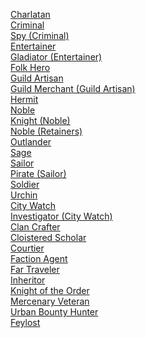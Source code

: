 ﻿[Charlatan](../5econtent/backgrounds/charlatan)<br>[Criminal](../5econtent/backgrounds/criminal)<br>[Spy (Criminal)](../5econtent/backgrounds/spycriminal)<br>[Entertainer](../5econtent/backgrounds/entertainer)<br>[Gladiator (Entertainer)](../5econtent/backgrounds/gladiatorentertainer)<br>[Folk Hero](../5econtent/backgrounds/folkhero)<br>[Guild Artisan](../5econtent/backgrounds/guildartisan)<br>[Guild Merchant (Guild Artisan)](../5econtent/backgrounds/guildmerchantguildartisan)<br>[Hermit](../5econtent/backgrounds/hermit)<br>[Noble](../5econtent/backgrounds/noble)<br>[Knight (Noble)](../5econtent/backgrounds/knightnoble)<br>[Noble (Retainers)](../5econtent/backgrounds/nobleretainers)<br>[Outlander](../5econtent/backgrounds/outlander)<br>[Sage](../5econtent/backgrounds/sage)<br>[Sailor](../5econtent/backgrounds/sailor)<br>[Pirate (Sailor)](../5econtent/backgrounds/piratesailor)<br>[Soldier](../5econtent/backgrounds/soldier)<br>[Urchin](../5econtent/backgrounds/urchin)<br>[City Watch](../5econtent/backgrounds/citywatch)<br>[Investigator (City Watch)](../5econtent/backgrounds/investigatorcitywatch)<br>[Clan Crafter](../5econtent/backgrounds/clancrafter)<br>[Cloistered Scholar](../5econtent/backgrounds/cloisteredscholar)<br>[Courtier](../5econtent/backgrounds/courtier)<br>[Faction Agent](../5econtent/backgrounds/factionagent)<br>[Far Traveler](../5econtent/backgrounds/fartraveler)<br>[Inheritor](../5econtent/backgrounds/inheritor)<br>[Knight of the Order](../5econtent/backgrounds/knightoftheorder)<br>[Mercenary Veteran](../5econtent/backgrounds/mercenaryveteran)<br>[Urban Bounty Hunter](../5econtent/backgrounds/urbanbountyhunter)<br>[Feylost](../5econtent/backgrounds/feylost)<br>